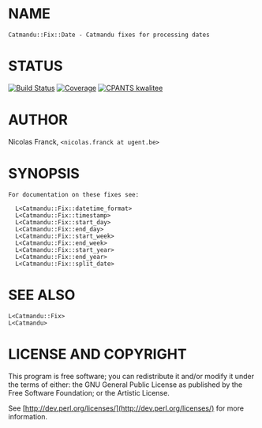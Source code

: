 # NAME

    Catmandu::Fix::Date - Catmandu fixes for processing dates

# STATUS

[![Build Status](https://travis-ci.org/LibreCat/Catmandu-Fix-Date.svg?branch=master)](https://travis-ci.org/LibreCat/Catmandu-Fix-Date)
[![Coverage](https://coveralls.io/repos/LibreCat/Catmandu-Fix-Date/badge.png?branch=master)](https://coveralls.io/r/LibreCat/Catmandu-Fix-Date)
[![CPANTS kwalitee](http://cpants.cpanauthors.org/dist/Catmandu-Fix-Date.png)](http://cpants.cpanauthors.org/dist/Catmandu-Fix-Date)

# AUTHOR

Nicolas Franck, `<nicolas.franck at ugent.be>`

# SYNOPSIS

    For documentation on these fixes see:

      L<Catmandu::Fix::datetime_format>
      L<Catmandu::Fix::timestamp>
      L<Catmandu::Fix::start_day>
      L<Catmandu::Fix::end_day>
      L<Catmandu::Fix::start_week>
      L<Catmandu::Fix::end_week>
      L<Catmandu::Fix::start_year>
      L<Catmandu::Fix::end_year>
      L<Catmandu::Fix::split_date>

# SEE ALSO

    L<Catmandu::Fix>
    L<Catmandu>

# LICENSE AND COPYRIGHT

This program is free software; you can redistribute it and/or modify it
under the terms of either: the GNU General Public License as published
by the Free Software Foundation; or the Artistic License.

See [http://dev.perl.org/licenses/](http://dev.perl.org/licenses/) for more information.
